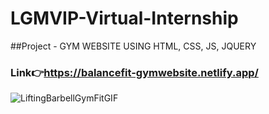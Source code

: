 # LGMVIP-Virtual-Internship

##Project - GYM WEBSITE USING HTML, CSS, JS, JQUERY
### Link👉https://balancefit-gymwebsite.netlify.app/
![LiftingBarbellGymFitGIF](https://user-images.githubusercontent.com/83354680/175774067-7bc67c3a-c224-48be-b873-77fdf8cb4e4d.gif)

